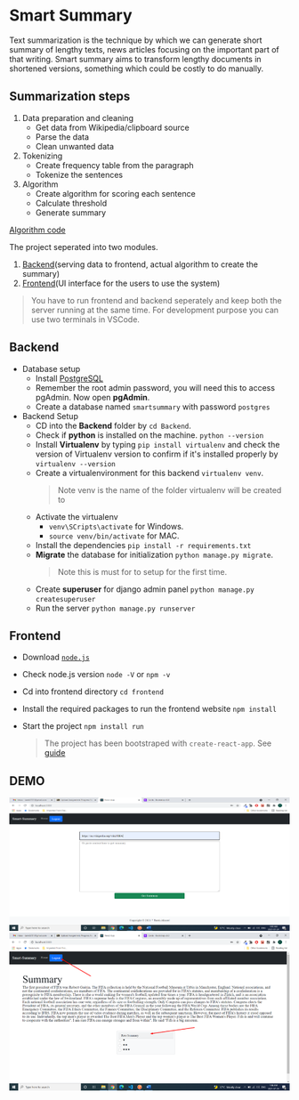 # Smart Summary

Text summarization is the technique by which we can generate short summary of lengthy texts, news articles focusing on the important part of that writing. Smart summary aims to transform lengthy documents in shortened versions, something which could be costly to do manually.

## Summarization steps
1. Data preparation and cleaning
    - Get data from Wikipedia/clipboard source
    - Parse the data
    - Clean unwanted data
2. Tokenizing
    - Create frequency table from the paragraph
    - Tokenize the sentences 
3. Algorithm
    - Create algorithm for scoring each sentence
    - Calculate threshold
    - Generate summary

[Algorithm code](Backend/api/algorithm.py) 

The project seperated into two modules. 
1. [Backend](#backend)(serving data to frontend, actual algorithm to create the summary)
2. [Frontend](#frontend)(UI interface for the users to use the system)
> You have to run frontend and backend seperately and keep both the server running at the same time. For development purpose you can use two terminals in VSCode.

## Backend
- Database setup
  - Install [PostgreSQL](postgresql.org/download/)
  - Remember the root admin password, you will need this to access pgAdmin. Now open **pgAdmin**.
  - Create a database named `smartsummary` with password `postgres`
- Backend Setup
  - CD into the **Backend** folder by `cd Backend`.
  - Check if **python** is installed on the machine. `python --version`
  - Install **Virtualenv** by typing `pip install virtualenv` and check the version of Virtualenv version to confirm if it's installed properly by `virtualenv --version`
  - Create a virtualenvironment for this backend `virtualenv venv`. 
    > Note venv is the name of the folder virtualenv will be created to
  - Activate the virtualenv 
    - `venv\SCripts\activate` for Windows. 
    - `source venv/bin/activate` for MAC.
  - Install the dependencies `pip install -r requirements.txt`
  - **Migrate** the database for initialization `python manage.py migrate`. 
    > Note this is must for to setup for the first time.
  - Create **superuser** for django admin panel `python manage.py createsuperuser`
  - Run the server `python manage.py runserver` 

## Frontend
- Download [`node.js`](https://nodejs.org/en/download/)
- Check node.js version `node -V` or `npm -v`
- Cd into frontend directory `cd frontend`
- Install the required packages to run the frontend website `npm install`
- Start the project `npm install run`
    
    > The project has been bootstraped with `create-react-app`. See [guide](frontend/README.md)

## DEMO

![Homepage](screenshots/Picture2.png)
![Summary and review](screenshots/Picture3.png)
